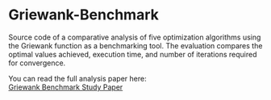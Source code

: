 # Griewank-Benchmark
Source code of a comparative analysis of five optimization algorithms using the Griewank function as a benchmarking tool. The evaluation compares the optimal values achieved, execution time, and number of iterations required for convergence.

You can read the full analysis paper here:  
[Griewank Benchmark Study Paper](https://github.com/yigitates17/Griewank-Benchmark/blob/main/Study%20Paper.pdf)
